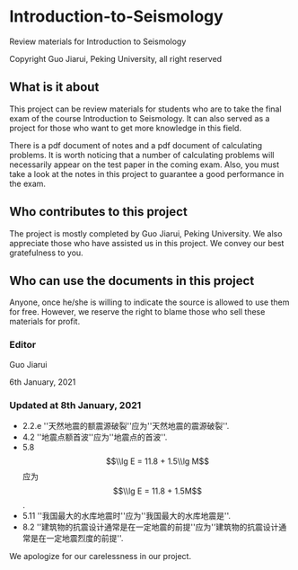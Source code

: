 <script type="text/javascript" src="http://cdn.mathjax.org/mathjax/latest/MathJax.js?config=default"></script>
# Introduction-to-Seismology
Review materials for Introduction to Seismology

Copyright Guo Jiarui, Peking University, all right reserved

## What is it about
This project can be review materials for students who are to take the final exam of the course Introduction to Seismology. It can also served as a project for those who want to get more knowledge in this field. 

There is a pdf document of notes and a pdf document of calculating problems. It is worth noticing that a number of calculating problems will necessarily appear on the test paper in the coming exam. Also, you must take a look at the notes in this project to guarantee a good performance in the exam. 

## Who contributes to this project
The project is mostly completed by Guo Jiarui, Peking University. We also appreciate those who have assisted us in this project. We convey our best gratefulness to you. 

## Who can use the documents in this project
Anyone, once he/she is willing to indicate the source is allowed to use them for free. However, we reserve the right to blame those who sell these materials for profit. 


### Editor
Guo Jiarui

6th January, 2021

### Updated at 8th January, 2021
* 2.2.e ''天然地震的额震源破裂''应为''天然地震的震源破裂''. 
* 4.2 ''地震点额首波''应为''地震点的首波''.
* 5.8 $$\\lg E = 11.8 + 1.5\\lg M$$应为$$\\lg E = 11.8 + 1.5M$$.
* 5.11 ''我国最大的水库地震时''应为''我国最大的水库地震是''.
* 8.2 ''建筑物的抗震设计通常是在一定地震的前提''应为''建筑物的抗震设计通常是在一定地震烈度的前提''.

We apologize for our carelessness in our project. 

